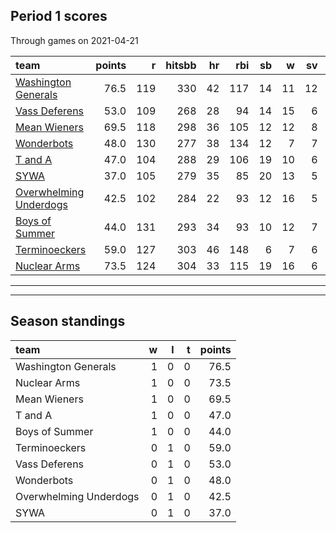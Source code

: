 

## Period 1 scores

Through games on 2021-04-21


|team                                              | points|   r| hitsbb| hr| rbi| sb|  w| sv|  so|      era|     whip|
|:-------------------------------------------------|------:|---:|------:|--:|---:|--:|--:|--:|---:|--------:|--------:|
|[Washington Generals](./washingtongenerals)       |   76.5| 119|    330| 42| 117| 14| 11| 12| 203| 2.898032| 1.057245|
|[Vass Deferens](./vassdeferens)                   |   53.0| 109|    268| 28|  94| 14| 15|  6| 217| 3.083333| 1.078704|
|[Mean Wieners](./meanwieners)                     |   69.5| 118|    298| 36| 105| 12| 12|  8| 227| 3.015957| 1.005319|
|[Wonderbots](./wonderbots)                        |   48.0| 130|    277| 38| 134| 12|  7|  7| 179| 4.149701| 1.317365|
|[T and A](./tanda)                                |   47.0| 104|    288| 29| 106| 19| 10|  6| 209| 3.751371| 1.201097|
|[SYWA](./sywa)                                    |   37.0| 105|    279| 35|  85| 20| 13|  5| 194| 4.548913| 1.336957|
|[Overwhelming Underdogs](./overwhelmingunderdogs) |   42.5| 102|    284| 22|  93| 12| 16|  5| 231| 4.127925| 1.198128|
|[Boys of Summer](./boysofsummer)                  |   44.0| 131|    293| 34|  93| 10| 12|  7| 194| 4.601124| 1.331461|
|[Terminoeckers](./terminoeckers)                  |   59.0| 127|    303| 46| 148|  6|  7|  6| 216| 3.563197| 1.254647|
|[Nuclear Arms](./nucleararms)                     |   73.5| 124|    304| 33| 115| 19| 16|  6| 236| 3.314239| 1.134206|

* * *
* * *

## Season standings


|team                   |  w|  l|  t| points|
|:----------------------|--:|--:|--:|------:|
|Washington Generals    |  1|  0|  0|   76.5|
|Nuclear Arms           |  1|  0|  0|   73.5|
|Mean Wieners           |  1|  0|  0|   69.5|
|T and A                |  1|  0|  0|   47.0|
|Boys of Summer         |  1|  0|  0|   44.0|
|Terminoeckers          |  0|  1|  0|   59.0|
|Vass Deferens          |  0|  1|  0|   53.0|
|Wonderbots             |  0|  1|  0|   48.0|
|Overwhelming Underdogs |  0|  1|  0|   42.5|
|SYWA                   |  0|  1|  0|   37.0|


